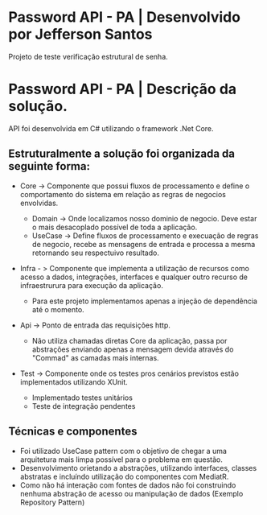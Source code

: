 # Password API - PA | Desenvolvido por Jefferson Santos
Projeto de teste verificação estrutural de senha.

# Password API - PA | Descrição da solução.
API foi desenvolvida em C# utilizando o framework .Net Core.

## Estruturalmente a solução foi organizada da seguinte forma:
 - Core	-> Componente que possui fluxos de processamento e define o comportamento do sistema em relação as regras de negocios envolvidas.
	- Domain -> Onde localizamos nosso dominio de negocio. Deve estar o mais desacoplado possível de toda a aplicação.
	- UseCase -> Define fluxos de processamento e execuação de regras de negocio, recebe as mensagens de entrada e processa a mesma retornando seu respectuivo resultado.
 
 - Infra - > Componente que implementa a utilização de recursos como acesso a dados, integrações, interfaces e qualquer outro recurso de infraestrurura para execução da aplicação.
	- Para este projeto implementamos apenas a injeção de dependência até o momento.
 
 - Api -> Ponto de entrada das requisições http.
	- Não utiliza chamadas diretas Core da aplicação, passa por abstrações enviando apenas a mensagem devida através do "Commad" as camadas mais internas.
 
 - Test -> Componente onde os testes pros cenários previstos estão implementados utilizando XUnit.
	- Implementado testes unitários
	- Teste de integração pendentes
 
 ## Técnicas e componentes
 
 - Foi utilizado UseCase pattern com o objetivo de chegar a uma arquitetura mais limpa possível para o problema em questão.
 - Desenvolvimento orietando a abstrações, utilizando interfaces, classes abstratas e incluíndo utilização do componentes com MediatR.
 - Como não há interação com fontes de dados não foi construindo nenhuma abstração de acesso ou manipulação de dados (Exemplo Repository Pattern)






